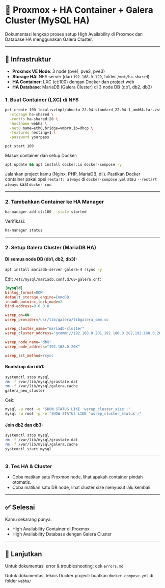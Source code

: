 # 📘 Proxmox + HA Container + Galera Cluster (MySQL HA)

Dokumentasi lengkap proses setup High Availability di Proxmox dan Database HA menggunakan Galera Cluster.

---

## 🧱 Infrastruktur

* **Proxmox VE Node**: 3 node (pve1, pve2, pve3)
* **Storage HA**: NFS server (dari `192.168.0.129`, folder `/mnt/ha-shared`)
* **HA Container**: LXC (ct:100) dengan Docker dan project web
* **HA Database**: MariaDB (Galera Cluster) di 3 node DB (db1, db2, db3)

### 1. Buat Container (LXC) di NFS

```bash
pct create 100 local:vztmpl/ubuntu-22.04-standard_22.04-1_amd64.tar.zst \
  -storage ha-shared \
  -rootfs ha-shared:20 \
  -hostname webha \
  -net0 name=eth0,bridge=vmbr0,ip=dhcp \
  -features nesting=1 \
  -password yourpass

pct start 100
```

Masuk container dan setup Docker:

```bash
apt update && apt install docker.io docker-compose -y
```

Jalankan project kamu (Nginx, PHP, MariaDB, dll).
Pastikan Docker container pakai opsi `restart: always` di `docker-compose.yml` atau `--restart always` saat `docker run`.

---

### 2. Tambahkan Container ke HA Manager

```bash
ha-manager add ct:100 --state started
```

Verifikasi:

```bash
ha-manager status
```

---

### 2. Setup Galera Cluster (MariaDB HA)

#### Di semua node DB (db1, db2, db3):

```bash
apt install mariadb-server galera-4 rsync -y
```

Edit `/etc/mysql/mariadb.conf.d/60-galera.cnf`:

```ini
[mysqld]
binlog_format=ROW
default_storage_engine=InnoDB
innodb_autoinc_lock_mode=2
bind-address=0.0.0.0

wsrep_on=ON
wsrep_provider=/usr/lib/galera/libgalera_smm.so

wsrep_cluster_name="mariadb-cluster"
wsrep_cluster_address="gcomm://192.168.0.201,192.168.0.202,192.168.0.203"

wsrep_node_name="dbX"
wsrep_node_address="192.168.0.20X"

wsrep_sst_method=rsync
```

#### Bootstrap dari db1:

```bash
systemctl stop mysql
rm -f /var/lib/mysql/grastate.dat
rm -f /var/lib/mysql/galera.cache
galera_new_cluster
```

Cek:

```bash
mysql -u root -e "SHOW STATUS LIKE 'wsrep_cluster_size';"
mysql -u root -p -e "SHOW STATUS LIKE 'wsrep_cluster_status';"
```

#### Join db2 dan db3:

```bash
systemctl stop mysql
rm -f /var/lib/mysql/grastate.dat
rm -f /var/lib/mysql/galera.cache
systemctl start mysql
```

---

### 3. Tes HA & Cluster

* Coba matikan satu Proxmox node, lihat apakah container pindah otomatis.
* Coba matikan satu DB node, lihat cluster size menyusut lalu kembali.

---

## ✅ Selesai

Kamu sekarang punya:

* High Availability Container di Proxmox
* High Availability Database dengan Galera Cluster

---

## 📁 Lanjutkan

Untuk dokumentasi error & troubleshooting: cek `errors.md`

Untuk dokumentasi teknis Docker project: buatkan `docker-compose.yml` di folder `webha/`

